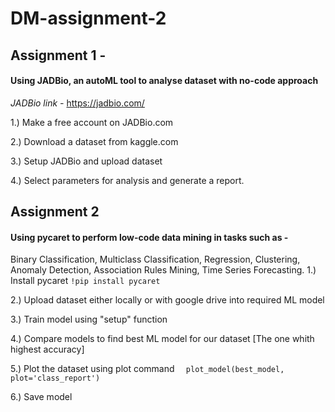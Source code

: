 # DM-assignment-2

## Assignment 1 -
#### Using JADBio, an autoML tool to analyse dataset with no-code approach
*JADBio link -*
https://jadbio.com/

1.) Make a free account on JADBio.com

2.) Download a dataset from kaggle.com

3.) Setup JADBio and upload dataset

4.) Select parameters for analysis and generate a report.

## Assignment 2
#### Using pycaret to perform low-code data mining in tasks such as -
Binary Classification, Multiclass Classification, Regression, Clustering, Anomaly Detection, Association Rules Mining, Time Series Forecasting.
1.) Install pycaret 
` !pip install pycaret `

2.) Upload dataset either locally or with google drive into required ML model

3.) Train model using "setup" function

4.) Compare models to find best ML model for our dataset [The one whith highest accuracy]

5.) Plot the dataset using plot command
`  plot_model(best_model, plot='class_report')`

6.) Save model

